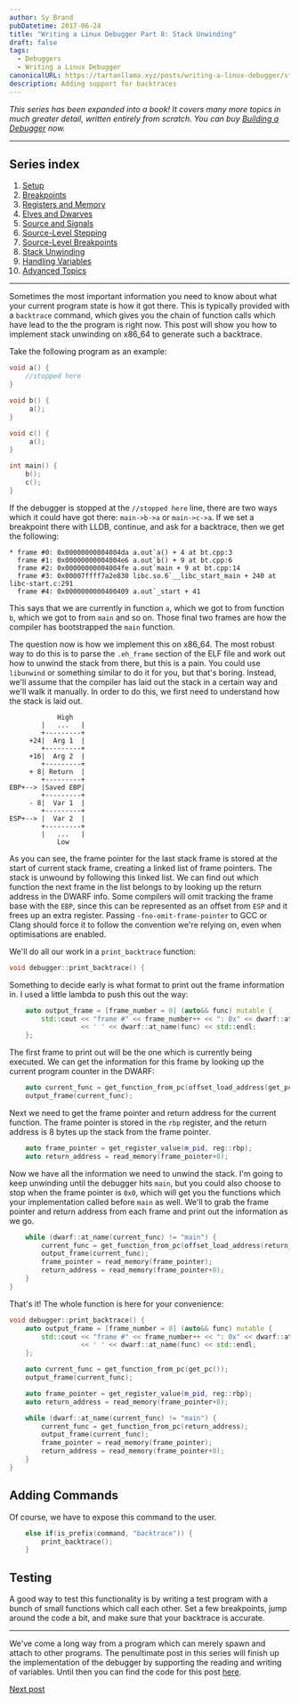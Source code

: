 ```yaml
---
author: Sy Brand
pubDatetime: 2017-06-24
title: "Writing a Linux Debugger Part 8: Stack Unwinding"
draft: false
tags:
  - Debuggers
  - Writing a Linux Debugger
canonicalURL: https://tartanllama.xyz/posts/writing-a-linux-debugger/stack-unwinding
description: Adding support for backtraces
---
```


_This series has been expanded into a book! It covers many more topics in much greater detail, written entirely from scratch. You can buy [Building a Debugger](https://nostarch.com/building-a-debugger) now._

---

## Series index

1. [Setup](/posts/writing-a-linux-debugger/setup)
2. [Breakpoints](/posts/writing-a-linux-debugger/breakpoints)
3. [Registers and Memory](/posts/writing-a-linux-debugger/registers-and-memory)
4. [Elves and Dwarves](/posts/writing-a-linux-debugger/elves-and-dwarves)
5. [Source and Signals](/posts/writing-a-linux-debugger/source-and-signals)
6. [Source-Level Stepping](/posts/writing-a-linux-debugger/source-level-stepping)
7. [Source-Level Breakpoints](/posts/writing-a-linux-debugger/source-level-breakpoints)
8. [Stack Unwinding](/posts/writing-a-linux-debugger/stack-unwinding)
9. [Handling Variables](/posts/writing-a-linux-debugger/handling-variables)
10. [Advanced Topics](/posts/writing-a-linux-debugger/advanced-topics)

---

Sometimes the most important information you need to know about what your current program state is how it got there. This is typically provided with a `backtrace` command, which gives you the chain of function calls which have lead to the the program is right now. This post will show you how to implement stack unwinding on x86_64 to generate such a backtrace.

Take the following program as an example:

```cpp
void a() {
    //stopped here
}

void b() {
     a();
}

void c() {
     a();
}

int main() {
    b();
    c();
}
```

If the debugger is stopped at the `//stopped here` line, there are two ways which it could have got there: `main->b->a` or `main->c->a`. If we set a breakpoint there with LLDB, continue, and ask for a backtrace, then we get the following:

```
* frame #0: 0x00000000004004da a.out`a() + 4 at bt.cpp:3
  frame #1: 0x00000000004004e6 a.out`b() + 9 at bt.cpp:6
  frame #2: 0x00000000004004fe a.out`main + 9 at bt.cpp:14
  frame #3: 0x00007ffff7a2e830 libc.so.6`__libc_start_main + 240 at libc-start.c:291
  frame #4: 0x0000000000400409 a.out`_start + 41

```

This says that we are currently in function `a`, which we got to from function `b`, which we got to from `main` and so on. Those final two frames are how the compiler has bootstrapped the `main` function.

The question now is how we implement this on x86_64. The most robust way to do this is to parse the `.eh_frame` section of the ELF file and work out how to unwind the stack from there, but this is a pain. You could use `libunwind` or something similar to do it for you, but that's boring. Instead, we'll assume that the compiler has laid out the stack in a certain way and we'll walk it manually. In order to do this, we first need to understand how the stack is laid out.

```
            High
        |   ...   |
        +---------+
     +24|  Arg 1  |
        +---------+
     +16|  Arg 2  |
        +---------+
     + 8| Return  |
        +---------+
EBP+--> |Saved EBP|
        +---------+
     - 8|  Var 1  |
        +---------+
ESP+--> |  Var 2  |
        +---------+
        |   ...   |
            Low
```

As you can see, the frame pointer for the last stack frame is stored at the start of current stack frame, creating a linked list of frame pointers. The stack is unwound by following this linked list. We can find out which function the next frame in the list belongs to by looking up the return address in the DWARF info. Some compilers will omit tracking the frame base with the `EBP`, since this can be represented as an offset from `ESP` and it frees up an extra register. Passing `-fno-omit-frame-pointer` to GCC or Clang should force it to follow the convention we're relying on, even when optimisations are enabled.

We'll do all our work in a `print_backtrace` function:

```cpp
void debugger::print_backtrace() {
```

Something to decide early is what format to print out the frame information in. I used a little lambda to push this out the way:

```cpp
    auto output_frame = [frame_number = 0] (auto&& func) mutable {
        std::cout << "frame #" << frame_number++ << ": 0x" << dwarf::at_low_pc(func)
                  << ' ' << dwarf::at_name(func) << std::endl;
    };
```

The first frame to print out will be the one which is currently being executed. We can get the information for this frame by looking up the current program counter in the DWARF:

```cpp
    auto current_func = get_function_from_pc(offset_load_address(get_pc()));
    output_frame(current_func);
```

Next we need to get the frame pointer and return address for the current function. The frame pointer is stored in the `rbp` register, and the return address is 8 bytes up the stack from the frame pointer.

```cpp
    auto frame_pointer = get_register_value(m_pid, reg::rbp);
    auto return_address = read_memory(frame_pointer+8);
```

Now we have all the information we need to unwind the stack. I'm going to keep unwinding until the debugger hits `main`, but you could also choose to stop when the frame pointer is `0x0`, which will get you the functions which your implementation called before `main` as well. We'll to grab the frame pointer and return address from each frame and print out the information as we go.

```cpp
    while (dwarf::at_name(current_func) != "main") {
        current_func = get_function_from_pc(offset_load_address(return_address));
        output_frame(current_func);
        frame_pointer = read_memory(frame_pointer);
        return_address = read_memory(frame_pointer+8);
    }
}
```

That's it! The whole function is here for your convenience:

```cpp
void debugger::print_backtrace() {
    auto output_frame = [frame_number = 0] (auto&& func) mutable {
        std::cout << "frame #" << frame_number++ << ": 0x" << dwarf::at_low_pc(func)
                  << ' ' << dwarf::at_name(func) << std::endl;
    };

    auto current_func = get_function_from_pc(get_pc());
    output_frame(current_func);

    auto frame_pointer = get_register_value(m_pid, reg::rbp);
    auto return_address = read_memory(frame_pointer+8);

    while (dwarf::at_name(current_func) != "main") {
        current_func = get_function_from_pc(return_address);
        output_frame(current_func);
        frame_pointer = read_memory(frame_pointer);
        return_address = read_memory(frame_pointer+8);
    }
}
```

## Adding Commands

Of course, we have to expose this command to the user.

```cpp
    else if(is_prefix(command, "backtrace")) {
        print_backtrace();
    }
```

## Testing

A good way to test this functionality is by writing a test program with a bunch of small functions which call each other. Set a few breakpoints, jump around the code a bit, and make sure that your backtrace is accurate.

---

We've come a long way from a program which can merely spawn and attach to other programs. The penultimate post in this series will finish up the implementation of the debugger by supporting the reading and writing of variables. Until then you can find the code for this post [here](https://github.com/TartanLlama/minidbg/tree/tut_unwind).

[Next post](/posts/writing-a-linux-debugger/handling-variables)
